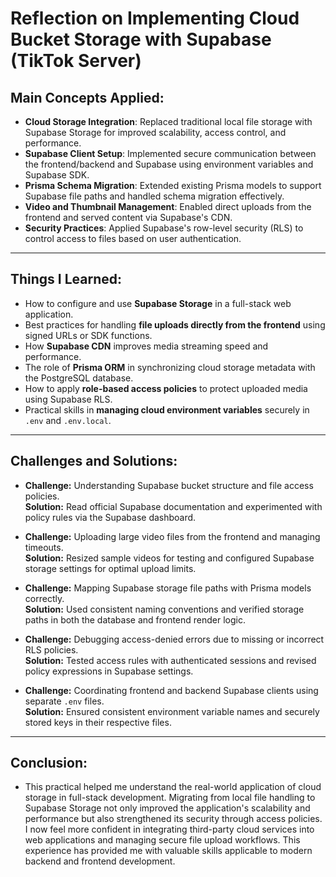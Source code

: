 # Reflection on Implementing Cloud Bucket Storage with Supabase (TikTok Server)

## Main Concepts Applied:

- **Cloud Storage Integration**: Replaced traditional local file storage with Supabase Storage for improved scalability, access control, and performance.
- **Supabase Client Setup**: Implemented secure communication between the frontend/backend and Supabase using environment variables and Supabase SDK.
- **Prisma Schema Migration**: Extended existing Prisma models to support Supabase file paths and handled schema migration effectively.
- **Video and Thumbnail Management**: Enabled direct uploads from the frontend and served content via Supabase's CDN.
- **Security Practices**: Applied Supabase's row-level security (RLS) to control access to files based on user authentication.

---

## Things I Learned:

- How to configure and use **Supabase Storage** in a full-stack web application.
- Best practices for handling **file uploads directly from the frontend** using signed URLs or SDK functions.
- How **Supabase CDN** improves media streaming speed and performance.
- The role of **Prisma ORM** in synchronizing cloud storage metadata with the PostgreSQL database.
- How to apply **role-based access policies** to protect uploaded media using Supabase RLS.
- Practical skills in **managing cloud environment variables** securely in `.env` and `.env.local`.

---

## Challenges and Solutions:

- **Challenge:** Understanding Supabase bucket structure and file access policies.  
  **Solution:** Read official Supabase documentation and experimented with policy rules via the Supabase dashboard.

- **Challenge:** Uploading large video files from the frontend and managing timeouts.  
  **Solution:** Resized sample videos for testing and configured Supabase storage settings for optimal upload limits.

- **Challenge:** Mapping Supabase storage file paths with Prisma models correctly.  
  **Solution:** Used consistent naming conventions and verified storage paths in both the database and frontend render logic.

- **Challenge:** Debugging access-denied errors due to missing or incorrect RLS policies.  
  **Solution:** Tested access rules with authenticated sessions and revised policy expressions in Supabase settings.

- **Challenge:** Coordinating frontend and backend Supabase clients using separate `.env` files.  
  **Solution:** Ensured consistent environment variable names and securely stored keys in their respective files.

---

## Conclusion:

- This practical helped me understand the real-world application of cloud storage in full-stack development. Migrating from local file handling to Supabase Storage not only improved the application's scalability and performance but also strengthened its security through access policies. I now feel more confident in integrating third-party cloud services into web applications and managing secure file upload workflows. This experience has provided me with valuable skills applicable to modern backend and frontend development.